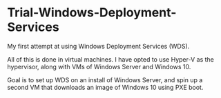 # Trial-Windows-Deployment-Services
My first attempt at using Windows Deployment Services (WDS).

All of this is done in virtual machines. I have opted to use Hyper-V as the hypervisor, along with VMs of Windows Server and Windows 10.

Goal is to set up WDS on an install of Windows Server, and spin up a second VM that downloads an image of Windows 10 using PXE boot.
